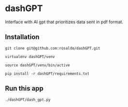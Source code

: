 # dashGPT

Interface with AI gpt that prioritizes data sent in pdf format.

## Installation

```
git clone git@github.com:rosaldo/dashGPT.git
```

```
virtualenv dashGPT/venv
```

```
source dashGPT/venv/bin/active
```

```
pip install -r dashGPT/requirements.txt
```

## Run this app

```
./dashGPT/dash_gpt.py
```
